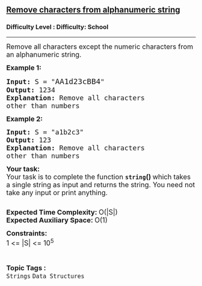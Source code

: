 <h2><a href="https://www.geeksforgeeks.org/problems/remove-characters-from-alphanumeric-string0648/1?page=4&difficulty=School&sortBy=submissions">Remove characters from alphanumeric string</a></h2><h3>Difficulty Level : Difficulty: School</h3><hr><div class="problems_problem_content__Xm_eO"><p><span style="font-size: 18px;">Remove all characters except the numeric characters&nbsp;from an alphanumeric string.</span></p>
<p><span style="font-size: 18px;"><strong>Example 1:</strong></span></p>
<pre><span style="font-size: 18px;"><strong>Input:</strong> S = "</span><span style="font-size: 20px;">AA1d23cBB4</span><span style="font-size: 18px;"><span style="font-size: 18px;">"
</span><strong style="font-size: 18px;">Output:</strong><span style="font-size: 18px;"> 1234
</span><strong style="font-size: 18px;">Explanation:</strong><span style="font-size: 18px;"> Remove all characters
other than numbers</span></span></pre>
<p><span style="font-size: 18px;"><strong>Example 2:</strong></span></p>
<pre><span style="font-size: 18px;"><strong style="font-size: 18px;">Input:</strong><span style="font-size: 18px;"> S = "a1b2c3"
</span><strong style="font-size: 18px;">Output:</strong><span style="font-size: 18px;"> 123
</span><strong style="font-size: 18px;">Explanation:</strong><span style="font-size: 18px;"> Remove all characters
other than numbers</span></span></pre>
<p><span style="font-size: 18px;"><strong>Your task:</strong><br>Your task is to complete the function&nbsp;<strong><code>string</code>()&nbsp;</strong>which takes a single string as input and returns the string. You need not take any input or print anything.</span><br>&nbsp;</p>
<p><span style="font-size: 18px;"><strong>Expected Time Complexity:&nbsp;</strong>O(|S|)<br><strong>Expected Auxiliary Space:&nbsp;</strong>O(1)</span></p>
<p><span style="font-size: 18px;"><strong>Constraints:</strong><br>1 &lt;= |S| &lt;= 10<sup>5</sup></span></p></div><br><p><span style=font-size:18px><strong>Topic Tags : </strong><br><code>Strings</code>&nbsp;<code>Data Structures</code>&nbsp;